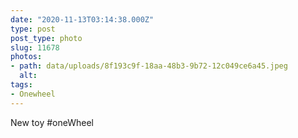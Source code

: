 ```yaml
---
date: "2020-11-13T03:14:38.000Z"
type: post 
post_type: photo
slug: 11678
photos: 
- path: data/uploads/8f193c9f-18aa-48b3-9b72-12c049ce6a45.jpeg
  alt: 
tags: 
- Onewheel
---
```

New toy #oneWheel
